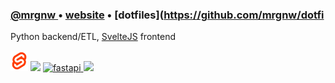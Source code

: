 


### <a href="https://twitter.com/mrgnw"> @mrgnw </a> • [website](https://mrgnw.dev) • [dotfiles](https://github.com/mrgnw/dotfi

Python backend/ETL, [SvelteJS](https://svelte.dev) frontend

<div>
         <a href="https://svelte.dev"><img src="https://raw.githubusercontent.com/sveltejs/branding/master/svelte-logo.svg" width="28"></img></a>
         <img src="https://upload.wikimedia.org/wikipedia/commons/c/c3/Python-logo-notext.svg" width="30"></img>
         <a href="https://fastapi.tiangolo.com">
                  <img alt="fastapi" src="https://user-images.githubusercontent.com/2504532/119609212-3a583b80-bdc5-11eb-98da-1a59b5273da7.png" width="34"></img>
         </a>
         <a href="https://postgresql.org">
         <img src="https://wiki.postgresql.org/images/a/a4/PostgreSQL_logo.3colors.svg" width="28"></img>
         </a>
         
<div>
